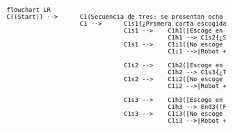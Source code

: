 <pre class="mermaid">
flowchart LR
C((Start)) --> 		C1(Secuencia de tres: se presentan ocho cartas con diferentes iconos. En ellas hay unos cubiertos, un zapato, un grifo, unas tijeras, unos cordones, un mando de televisión, una lámpara y unos calcetines.)
					C1 --> 		C1s1{¿Primera carta escogida?}
								C1s1 --> 	C1h1([Escoge en primer lugar los calcetines.])
											C1h1 --> C1s2{¿Segunda carta escogida?}
								C1s1 --> 	C1i1([No escoge en primer lugar los calcetines.])
											C1i1 -->|Robot +1| C1r1((Reiniciar la secuencia))
											
								C1s2 -->	C1h2([Escoge en segundo lugar los zapatos.])
											C1h2 --> C1s3{¿Tercera carta escogida?}
								C1s2 --> 	C1i2([No escoge en segundo lugar los zapatos.])
											C1i2 -->|Robot +1| C1r2((Reiniciar la secuencia))
											
								C1s3 -->	C1h3([Escoge en tercer lugar los cordones.])
											C1h3 --> End3((Fin))
								C1s3 --> 	C1i3([No escoge en tercer lugar los cordones.])
											C1i3 -->|Robot +1| C1r3((Reiniciar la secuencia))
</pre>
<script type="module">
	import mermaid from 'https://cdn.jsdelivr.net/npm/mermaid@10/dist/mermaid.esm.min.mjs';
	mermaid.initialize({
		startOnLoad: true,
		theme: 'dark'
	});
</script>
